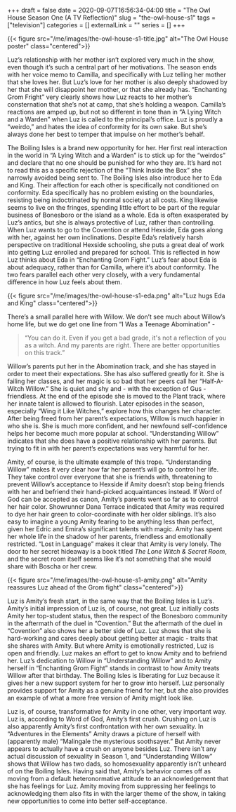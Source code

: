 +++
draft = false
date = 2020-09-07T16:56:34-04:00
title = "The Owl House Season One (A TV Reflection)"
slug = "the-owl-house-s1"
tags = ["television"]
categories = []
externalLink = ""
series = []
+++

{{< figure src="/me/images/the-owl-house-s1-title.jpg" alt="The Owl House poster" class="centered">}}

Luz’s relationship with her mother isn’t explored very much in the show, even though it’s such a central part of her motivations. The season ends with her voice memo to Camilla, and specifically with Luz telling her mother that she loves her. But Luz’s love for her mother is also deeply shadowed by her that she will disappoint her mother, or that she already has. “Enchanting Grom Fright” very clearly shows how Luz reacts to her mother’s consternation that she’s not at camp, that she’s holding a weapon. Camilla’s reactions are amped up, but not so different in tone than in “A Lying Witch and a Warden” when Luz is called to the principal’s office. Luz is proudly a “weirdo,” and hates the idea of conformity for its own sake. But she’s always done her best to temper that impulse on her mother’s behalf.

The Boiling Isles is a brand new opportunity for her. Her first real interaction in the world in “A Lying Witch and a Warden” is to stick up for the “weirdos” and declare that no one should be punished for who they are. It’s hard not to read this as a specific rejection of the “Think Inside the Box” she narrowly avoided being sent to. The Boiling Isles also introduce her to Eda and King. Their affection for each other is specifically not conditioned on conformity. Eda specifically has no problem existing on the boundaries, resisting being indoctrinated by normal society at all costs. King likewise seems to live on the fringes, spending little effort to be part of the regular business of Bonesboro or the island as a whole. Eda is often exasperated by Luz’s antics, but she is always protective of Luz, rather than controlling. When Luz wants to go to the Covention or attend Hexside, Eda goes along with her, against her own inclinations. Despite Eda’s relatively harsh perspective on traditional Hexside schooling, she puts a great deal of work into getting Luz enrolled and prepared for school. This is reflected in how Luz thinks about Eda in “Enchanting Grom Fight.” Luz’s fear about Eda is about adequacy, rather than for Camilla, where it’s about conformity. The two fears parallel each other very closely, with a very fundamental difference in how Luz feels about them.

{{< figure src="/me/images/the-owl-house-s1-eda.png" alt="Luz hugs Eda and King" class="centered">}}

There’s a small parallel here with Willow. We don’t see much about Willow’s home life, but we do get one line from “I Was a Teenage Abomination” -

> “You can do it. Even if you get a bad grade, it's not a reflection of you as a witch. And my parents are right. There are better opportunities on this track.”

Willow’s parents put her in the Abomination track, and she has stayed in order to meet their expectations. She has also suffered greatly for it. She is failing her classes, and her magic is so bad that her peers call her “Half-A-Witch Willow.” She is quiet and shy and - with the exception of Gus - friendless. At the end of the episode she is moved to the Plant track, where her innate talent is allowed to flourish. Later episodes in the season, especially “Wing it Like Witches,” explore how this changes her character. After being freed from her parent’s expectations, Willow is much happier in who she is. She is much more confident, and her newfound self-confidence helps her become much more popular at school. “Understanding Willow” indicates that she does have a positive relationship with her parents. But trying to fit in with her parent’s expectations was very harmful for her.

Amity, of course, is the ultimate example of this trope. “Understanding Willow” makes it very clear how far her parent’s will go to control her life. They take control over everyone that she is friends with, threatening to prevent Willow’s acceptance to Hexside if Amity doesn’t stop being friends with her and befriend their hand-picked acquaintances instead. If Word of God can be accepted as canon, Amity’s parents went so far as to control her hair color. Showrunner Dana Terrace indicated that Amity was required to dye her hair green to color-coordinate with her older siblings. It’s also easy to imagine a young Amity fearing to be anything less than perfect, given her Edric and Emira’s significant talents with magic. Amity has spent her whole life in the  shadow of her parents, friendless and emotionally restricted. “Lost in Language” makes it clear that Amity is very lonely. The door to her secret hideaway is a book titled _The Lone Witch & Secret Room_, and the secret room itself seems like it’s not something that she would share with Boscha or her crew.

{{< figure src="/me/images/the-owl-house-s1-amity.png" alt="Amity reassures Luz ahead of the Grom fight" class="centered">}}

Luz is Amity’s fresh start, in the same way that the Boiling Isles is Luz’s. Amity’s initial impression of Luz is, of course, not great. Luz initially costs Amity her top-student status, then the respect of the Bonesboro community in the aftermath of the duel in “Covention.” But the  aftermath of the duel in “Covention” also shows her a better side of Luz. Luz shows that she is hard-working and cares deeply about getting better at magic - traits that she shares with Amity. But where Amity is emotionally restricted, Luz is open and friendly. Luz makes an effort to get to know Amity and to befriend her. Luz’s dedication to Willow in “Understanding Willow” and to Amity herself in “Enchanting Grom Fight” stands in contrast to how Amity treats Willow after that birthday. The  Boiling Isles is liberating for Luz because it gives her a new support system for her to grow into herself. Luz personally provides support for Amity as a genuine friend for her, but she also provides an example of what a more free version of Amity might look like.

Luz is, of course, transformative for Amity in one other, very important way. Luz is, according to Word of God, Amity’s first crush. Crushing on Luz is also apparently Amity’s first confrontation with her own sexuality. In “Adventures in the Elements” Amity draws a picture of herself with (apparently male) “Malingale the mysterious soothsayer.” But Amity never appears to actually have a crush on anyone besides Luz. There isn’t any actual discussion of sexuality in Season 1, and “Understanding Willow” shows that Willow has two dads, so homosexuality apparently isn’t unheard of on the Boiling Isles. Having said that, Amity’s behavior comes off as moving from a default heteronormative attitude to an acknowledgement that she has feelings for Luz. Amity moving from suppressing her feelings to acknowledging them also fits in with the larger theme of the show, in taking new opportunities to come into better self-acceptance.
